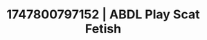 ---
categories:
- Passionate kisses
- Footjob
- Stepsister roleplay
- Non-binary beauty
- Wet skin
image: /assets/images/1747800797152.jpg
layout: post
seo:
  description: Featured content with sensual Scat Fetish, ABDL Play. HD images available.
  keywords: Scat Fetish, ABDL Play
  og_image: /assets/images/1747800797152.jpg
  schema_type: VisualArtwork
tags:
- ABDL Play
- '#1747800797152'
- Scat Fetish
title: 1747800797152 | ABDL Play Scat Fetish
---